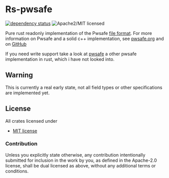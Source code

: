# Rs-pwsafe
[![dependency status][deps-image]][deps-link]
![Apache2/MIT licensed][license-image]

Pure rust readonly implementation of the Pwsafe [file format](https://github.com/pwsafe/pwsafe/blob/master/docs/formatV3.txt).
For more information on Pwsafe and a solid c++ implementation, see [pwsafe.org](https://pwsafe.org) and on [GitHub](https://github.com/pwsafe/pwsafe)

If you need write support take a look at [pwsafe](https://docs.rs/pwsafe/latest/pwsafe/) a other pwsafe implementation in rust, which i have not looked into.

## Warning
This is currently a real early state, not all field types or other specifications are implemented yet.

## License
All crates licensed under

* [MIT license](http://opensource.org/licenses/MIT)

### Contribution

Unless you explicitly state otherwise, any contribution intentionally submitted
for inclusion in the work by you, as defined in the Apache-2.0 license, shall be
dual licensed as above, without any additional terms or conditions.

[//]: # (badges)

[deps-image]: https://deps.rs/crate/rs-pwsafe/0.0.2/status.svg
[deps-link]: https://deps.rs/crate/rs-pwsafe/0.0.2
[license-image]: https://img.shields.io/badge/license-Apache2.0/MIT-blue.svg
